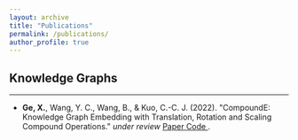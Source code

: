 ```yaml
---
layout: archive
title: "Publications"
permalink: /publications/
author_profile: true
---
```


## Knowledge Graphs
___

* **Ge, X.**, Wang, Y. C., Wang, B., & Kuo, C.-C. J. (2022). "CompoundE: Knowledge Graph Embedding with Translation, Rotation and Scaling Compound Operations." <i> under review </i> <a href="https://arxiv.org/abs/2207.05324"> Paper </a> <a href="https://arxiv.org/abs/2207.05324"> Code </a>.
